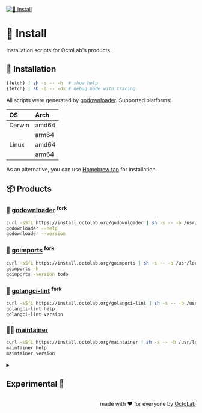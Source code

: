 [![🤖 Install][social.preview]][preview.config]

# 🤖 Install

Installation scripts for OctoLab's products.

## 🧩 Installation

```bash
{fetch} | sh -s -- -h  # show help
{fetch} | sh -s -- -dx # debug mode with tracing
```

All scripts were generated by [godownloader][]. Supported platforms:

| OS     | Arch  |
|:-------|:------|
| Darwin | amd64 |
|        | arm64 |
| Linux  | amd64 |
|        | arm64 |

As an alternative, you can use [Homebrew tap](https://brew.octolab.org/) for installation.

## 📦 Products

### 🔧 [godownloader][] <sup>fork</sup>

```bash
curl -sSfL https://install.octolab.org/godownloader | sh -s -- -b /usr/local/bin
godownloader --help
godownloader --version
```

[godownloader]: https://godownloader.octolab.org/


### 🔧 [goimports][] <sup>fork</sup>

```bash
curl -sSfL https://install.octolab.org/goimports | sh -s -- -b /usr/local/bin
goimports -h
goimports -version todo
```

[goimports]: https://goimports.octolab.org/


### 🔧 [golangci-lint][] <sup>fork</sup>

```bash
curl -sSfL https://install.octolab.org/golangci-lint | sh -s -- -b /usr/local/bin
golangci-lint help
golangci-lint version
```

[golangci-lint]: https://golangci-lint.octolab.org/


### 👨‍🔧 [maintainer][]

```bash
curl -sSfL https://install.octolab.org/maintainer | sh -s -- -b /usr/local/bin
maintainer help
maintainer version
```

[maintainer]: https://maintainer.octolab.org/

<details>
  <summary><h2>Experimental 🤫</h2></summary>

### [gum][]

Remotely

```bash
curl -sSfL https://install.octolab.org/vendor/gum | bash -s -- /usr/local/bin
gum --help
gum --version
```

Locally

```bash
alias run=./Taskfile
run @install ./dist/vendor/gum ./bin/{os}/{arch}
run gum --help
run gum --version
```

[gum]: https://github.com/charmbracelet/gum

</details>

<p align="right">made with ❤️ for everyone by <a href="https://www.octolab.org/">OctoLab</a></p>

[social.preview]:   https://cdn.octolab.org/repo/install.png
[preview.config]:   https://socialify.git.ci/octomation/install?description=1&font=Raleway&language=1&name=1&owner=1&pattern=Circuit%20Board&theme=Light
[preview.fallback]: https://socialify.git.ci/octomation/install/image?description=1&font=Raleway&language=1&name=1&owner=1&pattern=Circuit%20Board&theme=Light
